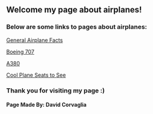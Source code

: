 ## Welcome my page about airplanes!

### Below are some links to pages about airplanes:
[General Airplane Facts](https://en.wikipedia.org/wiki/Airplane)

[Boeing 707](https://en.wikipedia.org/wiki/Boeing_707)

[A380](https://en.wikipedia.org/wiki/Airbus_A380)

[Cool Plane Seats to See](https://www.forbes.com/sites/willhorton1/2020/04/25/new-airline-seat-designs-they-wont-ever-fly-on-airplanes/#2ef25aa96044)

### Thank you for visiting my page :)



#### Page Made By: David Corvaglia
